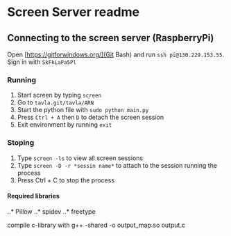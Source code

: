 # Screen Server readme

## Connecting to the screen server (RaspberryPi)
Open [https://gitforwindows.org/](Git Bash) and run `ssh pi@130.229.153.55`. Sign in with `SkFkLaPa5Pl`

### Running
1. Start screen by typing `screen`
2. Go to `tavla.git/tavla/ARN`
3. Start the python file with `sudo python main.py`
4. Press `Ctrl + A` then `D` to detach the screen session
5. Exit environment by running `exit`

### Stoping
1. Type `screen -ls` to view all screen sessions
2. Type `screen -D -r *sessin name*` to attach to the session running the process
3. Press Ctrl + C to stop the process

#### Required libraries
..* Pillow
..* spidev
..* freetype

compile c-library with
g++ -shared -o output_map.so output.c
